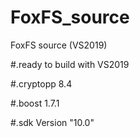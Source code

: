 # FoxFS_source
FoxFS source (VS2019)

#.ready to build with VS2019

#.cryptopp 8.4

#.boost 1.7.1

#.sdk Version "10.0"
